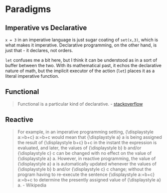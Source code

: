 # Paradigms

## Imperative vs Declarative

`x = 3` in an imperative language is just sugar coating of `set(x,3)`, which is what makes it imperative.
Declarative programming, on the other hand, is just that - it declares, not orders. 

`let` confuses me a bit here, but I think it can be understood as in a sort of buffer between the two. With its mathematical past, it echos the declarative nature of math, but the implicit executor of the action (`let`) places it as a literal imperative function.  

## Functional

>Functional is a particular kind of declarative. - [stackoverflow](https://stackoverflow.com/questions/10925689/functional-programming-vs-declarative-programming-vs-imperative-programming)  


## Reactive 

> For example, in an imperative programming setting, {\displaystyle a:=b+c} a:=b+c would mean that {\displaystyle a} a is being assigned the result of {\displaystyle b+c} b+c in the instant the expression is evaluated, and later, the values of {\displaystyle b} b and/or {\displaystyle c} c can be changed with no effect on the value of {\displaystyle a} a. However, in reactive programming, the value of {\displaystyle a} a is automatically updated whenever the values of {\displaystyle b} b and/or {\displaystyle c} c change; without the program having to re-execute the sentence {\displaystyle a:=b+c} a:=b+c to determine the presently assigned value of {\displaystyle a} a. - Wikipedia